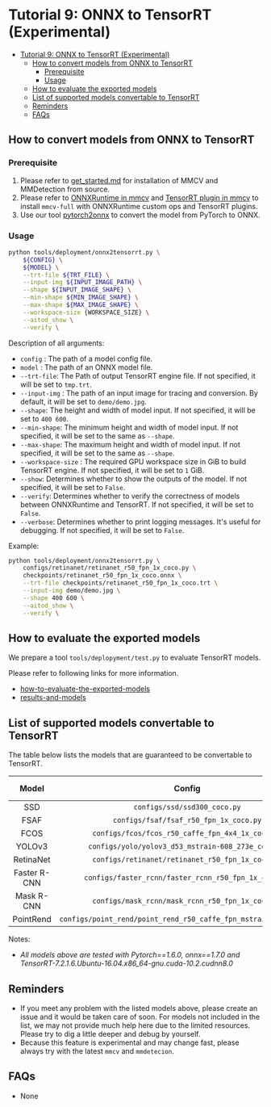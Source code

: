 # Tutorial 9: ONNX to TensorRT (Experimental)

<!-- TOC -->

- [Tutorial 9: ONNX to TensorRT (Experimental)](#tutorial-9-onnx-to-tensorrt-experimental)
  - [How to convert models from ONNX to TensorRT](#how-to-convert-models-from-onnx-to-tensorrt)
    - [Prerequisite](#prerequisite)
    - [Usage](#usage)
  - [How to evaluate the exported models](#how-to-evaluate-the-exported-models)
  - [List of supported models convertable to TensorRT](#list-of-supported-models-convertable-to-tensorrt)
  - [Reminders](#reminders)
  - [FAQs](#faqs)

<!-- TOC -->

## How to convert models from ONNX to TensorRT

### Prerequisite

1. Please refer to [get_started.md](https://mmdetection.readthedocs.io/en/latest/get_started.html) for installation of MMCV and MMDetection from source.
2. Please refer to [ONNXRuntime in mmcv](https://mmcv.readthedocs.io/en/latest/onnxruntime_op.html) and [TensorRT plugin in mmcv](https://github.com/open-mmlab/mmcv/blob/master/docs/tensorrt_plugin.md/) to install `mmcv-full` with ONNXRuntime custom ops and TensorRT plugins.
3. Use our tool [pytorch2onnx](https://mmdetection.readthedocs.io/en/latest/tutorials/pytorch2onnx.html) to convert the model from PyTorch to ONNX.

### Usage

```bash
python tools/deployment/onnx2tensorrt.py \
    ${CONFIG} \
    ${MODEL} \
    --trt-file ${TRT_FILE} \
    --input-img ${INPUT_IMAGE_PATH} \
    --shape ${INPUT_IMAGE_SHAPE} \
    --min-shape ${MIN_IMAGE_SHAPE} \
    --max-shape ${MAX_IMAGE_SHAPE} \
    --workspace-size {WORKSPACE_SIZE} \
    --aitod_show \
    --verify \
```

Description of all arguments:

- `config` : The path of a model config file.
- `model` : The path of an ONNX model file.
- `--trt-file`: The Path of output TensorRT engine file. If not specified, it will be set to `tmp.trt`.
- `--input-img` : The path of an input image for tracing and conversion. By default, it will be set to `demo/demo.jpg`.
- `--shape`: The height and width of model input. If not specified, it will be set to `400 600`.
- `--min-shape`: The minimum height and width of model input. If not specified, it will be set to the same as `--shape`.
- `--max-shape`: The maximum height and width of model input. If not specified, it will be set to the same as `--shape`.
- `--workspace-size` : The required GPU workspace size in GiB to build TensorRT engine. If not specified, it will be set to `1` GiB.
- `--show`: Determines whether to show the outputs of the model. If not specified, it will be set to `False`.
- `--verify`: Determines whether to verify the correctness of models between ONNXRuntime and TensorRT. If not specified, it will be set to `False`.
- `--verbose`: Determines whether to print logging messages. It's useful for debugging. If not specified, it will be set to `False`.

Example:

```bash
python tools/deployment/onnx2tensorrt.py \
    configs/retinanet/retinanet_r50_fpn_1x_coco.py \
    checkpoints/retinanet_r50_fpn_1x_coco.onnx \
    --trt-file checkpoints/retinanet_r50_fpn_1x_coco.trt \
    --input-img demo/demo.jpg \
    --shape 400 600 \
    --aitod_show \
    --verify \
```

## How to evaluate the exported models

We prepare a tool `tools/deplopyment/test.py` to evaluate TensorRT models.

Please refer to following links for more information.

- [how-to-evaluate-the-exported-models](pytorch2onnx.md#how-to-evaluate-the-exported-models)
- [results-and-models](pytorch2onnx.md#results-and-models)

## List of supported models convertable to TensorRT

The table below lists the models that are guaranteed to be convertable to TensorRT.

|    Model     |                        Config                        | Dynamic Shape | Batch Inference | Note  |
| :----------: | :--------------------------------------------------: | :-----------: | :-------------: | :---: |
|     SSD      |             `configs/ssd/ssd300_coco.py`             |       Y       |        Y        |       |
|     FSAF     |        `configs/fsaf/fsaf_r50_fpn_1x_coco.py`        |       Y       |        Y        |       |
|     FCOS     |   `configs/fcos/fcos_r50_caffe_fpn_4x4_1x_coco.py`   |       Y       |        Y        |       |
|    YOLOv3    |  `configs/yolo/yolov3_d53_mstrain-608_273e_coco.py`  |       Y       |        Y        |       |
|  RetinaNet   |   `configs/retinanet/retinanet_r50_fpn_1x_coco.py`   |       Y       |        Y        |       |
| Faster R-CNN | `configs/faster_rcnn/faster_rcnn_r50_fpn_1x_coco.py` |       Y       |        Y        |       |
|  Mask R-CNN  |   `configs/mask_rcnn/mask_rcnn_r50_fpn_1x_coco.py`   |       Y       |        Y        |       |
|  PointRend   | `configs/point_rend/point_rend_r50_caffe_fpn_mstrain_1x_coco.py` |   Y    |   Y        |       |

Notes:

- *All models above are tested with Pytorch==1.6.0, onnx==1.7.0 and TensorRT-7.2.1.6.Ubuntu-16.04.x86_64-gnu.cuda-10.2.cudnn8.0*

## Reminders

- If you meet any problem with the listed models above, please create an issue and it would be taken care of soon. For models not included in the list, we may not provide much help here due to the limited resources. Please try to dig a little deeper and debug by yourself.
- Because this feature is experimental and may change fast, please always try with the latest `mmcv` and `mmdetecion`.

## FAQs

- None
